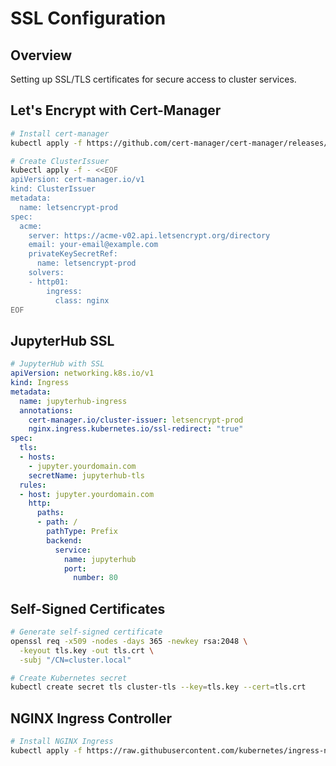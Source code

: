 # SSL Configuration

## Overview
Setting up SSL/TLS certificates for secure access to cluster services.

## Let's Encrypt with Cert-Manager
```bash
# Install cert-manager
kubectl apply -f https://github.com/cert-manager/cert-manager/releases/download/v1.13.0/cert-manager.yaml

# Create ClusterIssuer
kubectl apply -f - <<EOF
apiVersion: cert-manager.io/v1
kind: ClusterIssuer
metadata:
  name: letsencrypt-prod
spec:
  acme:
    server: https://acme-v02.api.letsencrypt.org/directory
    email: your-email@example.com
    privateKeySecretRef:
      name: letsencrypt-prod
    solvers:
    - http01:
        ingress:
          class: nginx
EOF
```

## JupyterHub SSL
```yaml
# JupyterHub with SSL
apiVersion: networking.k8s.io/v1
kind: Ingress
metadata:
  name: jupyterhub-ingress
  annotations:
    cert-manager.io/cluster-issuer: letsencrypt-prod
    nginx.ingress.kubernetes.io/ssl-redirect: "true"
spec:
  tls:
  - hosts:
    - jupyter.yourdomain.com
    secretName: jupyterhub-tls
  rules:
  - host: jupyter.yourdomain.com
    http:
      paths:
      - path: /
        pathType: Prefix
        backend:
          service:
            name: jupyterhub
            port:
              number: 80
```

## Self-Signed Certificates
```bash
# Generate self-signed certificate
openssl req -x509 -nodes -days 365 -newkey rsa:2048 \
  -keyout tls.key -out tls.crt \
  -subj "/CN=cluster.local"

# Create Kubernetes secret
kubectl create secret tls cluster-tls --key=tls.key --cert=tls.crt
```

## NGINX Ingress Controller
```bash
# Install NGINX Ingress
kubectl apply -f https://raw.githubusercontent.com/kubernetes/ingress-nginx/controller-v1.8.2/deploy/static/provider/baremetal/deploy.yaml
```
